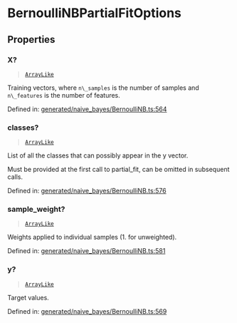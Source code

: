 # BernoulliNBPartialFitOptions

## Properties

### X?

> [`ArrayLike`](../types/ArrayLike.md)

Training vectors, where `n\_samples` is the number of samples and `n\_features` is the number of features.

Defined in:  [generated/naive\_bayes/BernoulliNB.ts:564](https://github.com/transitive-bullshit/scikit-learn-ts/blob/b59c1ff/packages/sklearn/src/generated/naive_bayes/BernoulliNB.ts#L564)

### classes?

> [`ArrayLike`](../types/ArrayLike.md)

List of all the classes that can possibly appear in the y vector.

Must be provided at the first call to partial\_fit, can be omitted in subsequent calls.

Defined in:  [generated/naive\_bayes/BernoulliNB.ts:576](https://github.com/transitive-bullshit/scikit-learn-ts/blob/b59c1ff/packages/sklearn/src/generated/naive_bayes/BernoulliNB.ts#L576)

### sample\_weight?

> [`ArrayLike`](../types/ArrayLike.md)

Weights applied to individual samples (1. for unweighted).

Defined in:  [generated/naive\_bayes/BernoulliNB.ts:581](https://github.com/transitive-bullshit/scikit-learn-ts/blob/b59c1ff/packages/sklearn/src/generated/naive_bayes/BernoulliNB.ts#L581)

### y?

> [`ArrayLike`](../types/ArrayLike.md)

Target values.

Defined in:  [generated/naive\_bayes/BernoulliNB.ts:569](https://github.com/transitive-bullshit/scikit-learn-ts/blob/b59c1ff/packages/sklearn/src/generated/naive_bayes/BernoulliNB.ts#L569)
